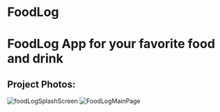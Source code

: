 # FoodLog
# FoodLog App for your favorite food and drink

## Project Photos:
![foodLogSplashScreen](https://user-images.githubusercontent.com/50530097/198889857-203ece47-4055-490c-bc63-951cc4a47939.JPG)
![FoodLogMainPage](https://user-images.githubusercontent.com/50530097/198890091-f45d3b69-f932-4506-a8a3-a348ba562270.JPG)

